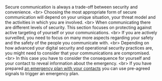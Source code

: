 
Secure communication is always a trade-off between security and convenience. 
&lt;br&gt;
Choosing the most appropriate form of secure communication will depend on your unique situation, your threat model and the activities in which you are involved.
&lt;br&gt;
When communicating there are different levels of security. This section focuses on protecting against active targeting of yourself or your communications.
&lt;br&gt;
If you are actively surveilled, you need to focus on many more aspects regarding your safety and the safety of the people you communicate with.
&lt;br&gt;
Depending on how advanced your digital security and operational security practices are, you might need to consider that your communications are compromised.
&lt;br&gt;
In this case you have to consider the consequence for yourself and your contact to reveal information about the emergency. 
&lt;br&gt;
If you have prepared [an emergency plan with your contacts](en/topics/practice-2-planning/4-emergency-plan/index.md) you can use pre-agreed signals to trigger an emergency plan.